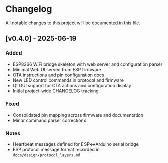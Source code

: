 # Changelog

All notable changes to this project will be documented in this file.

## [v0.4.0] - 2025-06-19
### Added
- ESP8266 WiFi bridge skeleton with web server and configuration parser
- Minimal Web UI served from ESP firmware
- OTA instructions and pin configuration docs
- New LED control commands in protocol and firmware
- Qt GUI support for OTA actions and configuration display
- Initial project-wide CHANGELOG tracking

### Fixed
- Consolidated pin mapping across firmware and documentation
- Minor command parser corrections

### Notes
- Heartbeat messages defined for ESP↔Arduino serial bridge
- ESP protocol message format recorded in `docs/design/protocol_layers.md`

